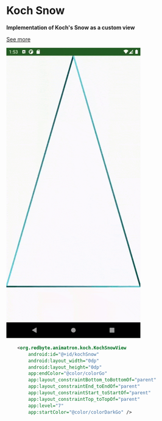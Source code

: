 # Koch Snow

**Implementation of Koch's Snow as a custom view**

[See more](https://en.wikipedia.org/wiki/Koch_snowflake)

![Koch Snow](/info/gifs/kochSnow.gif)

```xml
    <org.redbyte.animatron.koch.KochSnowView
        android:id="@+id/kochSnow"
        android:layout_width="0dp"
        android:layout_height="0dp"
        app:endColor="@color/colorGo"
        app:layout_constraintBottom_toBottomOf="parent"
        app:layout_constraintEnd_toEndOf="parent"
        app:layout_constraintStart_toStartOf="parent"
        app:layout_constraintTop_toTopOf="parent"
        app:level="7"
        app:startColor="@color/colorDarkGo" />
```